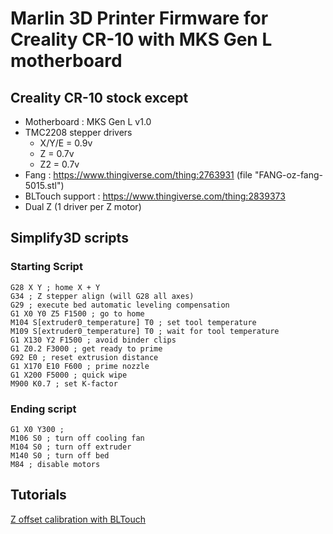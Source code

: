 # Marlin 3D Printer Firmware for Creality CR-10 with MKS Gen L motherboard

## Creality CR-10 stock except
* Motherboard : MKS Gen L v1.0
* TMC2208 stepper drivers
    * X/Y/E = 0.9v
    * Z = 0.7v
    * Z2 = 0.7v
* Fang : https://www.thingiverse.com/thing:2763931 (file "FANG-oz-fang-5015.stl")
* BLTouch support : https://www.thingiverse.com/thing:2839373
* Dual Z (1 driver per Z motor)

## Simplify3D scripts

### Starting Script

```
G28 X Y ; home X + Y
G34 ; Z stepper align (will G28 all axes)
G29 ; execute bed automatic leveling compensation
G1 X0 Y0 Z5 F1500 ; go to home
M104 S[extruder0_temperature] T0 ; set tool temperature
M109 S[extruder0_temperature] T0 ; wait for tool temperature
G1 X130 Y2 F1500 ; avoid binder clips
G1 Z0.2 F3000 ; get ready to prime
G92 E0 ; reset extrusion distance
G1 X170 E10 F600 ; prime nozzle
G1 X200 F5000 ; quick wipe
M900 K0.7 ; set K-factor
```

### Ending script

```
G1 X0 Y300 ; 
M106 S0 ; turn off cooling fan
M104 S0 ; turn off extruder
M140 S0 ; turn off bed
M84 ; disable motors
```

## Tutorials
[Z offset calibration with BLTouch](https://youtu.be/y_1Kg45APko)